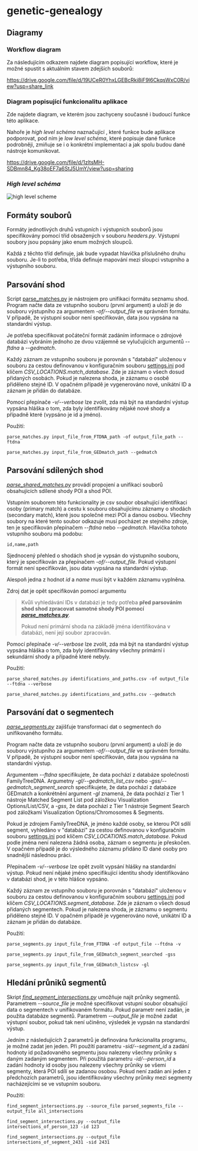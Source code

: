 # genetic-genealogy

## Diagramy

### Workflow diagram
Za následujícím odkazem najdete diagram 
popisující workflow, které je možné spustit s 
aktuálním stavem zdejších souborů:

https://drive.google.com/file/d/19UCeR0YhxLGEBcRki8iF9l6CkqsWxC0R/view?usp=share_link 

### Diagram popisující funkcionalitu aplikace
Zde najdete diagram, ve kterém jsou zachyceny současné i budoucí funkce 
této aplikace. 

Nahoře je _high level schéma_ naznačující , které funkce bude aplikace podporovat, pod ním
je _low level schéma_, které popisuje dané funkce podrobněji, zmiňuje se i o konkrétní implementaci 
a jak spolu budou dané nástroje komunikovat.

https://drive.google.com/file/d/1zltsMH-SDBmn84_Kg38oEF7a6StJ5UmY/view?usp=sharing

### _High level schéma_
![high level scheme](high_level_scheme.png) 

## Formáty souborů
Formáty jednotlivých druhů vstupních i výstupních souborů jsou specifikovány
pomocí tříd obsažených v souboru *headers.py*.
Výstupní soubory jsou popsány jako enum možných sloupců.

Každá z těchto tříd definuje, jak bude vypadat hlavička příslušného druhu souboru.
Je-li to potřeba, třída definuje mapování mezi sloupci vstupního a výstupního souboru.

## Parsování shod
Script [parse_matches.py](src/parse/parse_matches.py) je nástrojem pro unifikaci formátu seznamu shod.
Program načte data ze vstupního souboru (první argument) a uloží je do
souboru výstupního za argumentem _-of/--output_file_ ve správném formátu.
V případě, že výstupní soubor není specifikován, data jsou vypsána na standardní výstup.

Je potřeba specifikovat počáteční formát zadáním informace
o zdrojové databázi vybráním jednoho ze dvou vzájemně se vylučujících argumentů
*--ftdna* a *--gedmatch*.

Každý záznam ze vstupního souboru je porovnán s "databází" uloženou v souboru
za cestou definovanou v konfiguračním souboru [settings.ini](settings.ini)
pod klíčem _CSV_LOCATIONS.match_database_. Zde je záznam o všech dosud přidaných osobách.
Pokud je nalezena shoda, je záznamu o osobě přiděleno stejné ID.
V opačném případě je vygenerováno nové, unikátní ID a záznam je přidán do databáze.

Pomocí přepínače _-v/--verbose_ lze zvolit, zda má být na standardní výstup vypsána hláška
o tom, zda byly identifikovány nějaké nové shody a případně které (vypsáno je id a jméno).

Použití:

    parse_matches.py input_file_from_FTDNA_path -of output_file_path --ftdna

    parse_matches.py input_file_from_GEDmatch_path --gedmatch

## Parsování sdílených shod
*[parse_shared_matches.py](src/usage/parse/parse_shared_matches.py)* provádí propojení
a unifikaci souborů obsahujících sdílené shody POI a shod POI.

Vstupním souborem této funkcionality je csv soubor obsahující identifikaci osoby (primary match)
a cestu k souboru obsahujícímu záznamy o shodách (secondary match),
které jsou společné mezi POI a danou osobou. Všechny soubory
na které tento soubor odkazuje musí pocházet ze stejného zdroje,
ten je specifikován přepínačem *--ftdna* nebo *--gedmatch*. 
Hlavička tohoto vstupního souboru má podobu:

    id,name,path

Sjednocený přehled o shodách shod je vypsán do výstupního souboru, 
který je specifikován za přepínačem _-of/--output_file_.
Pokud výstupní formát není specifikován, jsou data vypsána na standardní výstup.

Alespoň jedna z hodnot _id_ a _name_ musí být v každém záznamu vyplněna.

Zdroj dat je opět specifikován pomocí argumentu 
> Kvůli vyhledávání IDs v databázi je tedy potřeba **před parsováním
> shod shod zpracovat samotné shody POI pomocí *[parse_matches.py](src/usage/parse/parse_matches.py)***.
>
> Pokud není primární shoda na základě jména identifikována v databázi, není její soubor zpracován.

Pomocí přepínače _-v/--verbose_ lze zvolit, zda má být na standardní výstup vypsána hláška
o tom, zda byly identifikovány všechny primární i sekundární shody a případně které nebyly.

Použití:

    parse_shared_matches.py identifications_and_paths.csv -of output_file --ftdna --verbose

    parse_shared_matches.py identifications_and_paths.csv --gedmatch

## Parsování dat o segmentech
*[parse_segments.py](src/usage/parse/parse_segments.py)* zajišťuje transformaci dat
o segmentech do unifikovaného formátu.

Program načte data ze vstupního souboru (první argument) a uloží je do
souboru výstupního za argumentem _-of/--output_file_ ve správném formátu.
V případě, že výstupní soubor není specifikován, data jsou vypsána na standardní výstup.

Argumentem _--ftdna_ specifikujete, že data pochází z databáze společnosti FamilyTreeDNA.
Argumetny _-gl/--gedmatch_list_csv_ nebo _-gss/--gedmatch_segment_search_ specifikujete,
že data pochází z databáze GEDmatch a konkrétnění argument _-gl_ znamená,
že data pochází z Tier 1 nástroje Matched Segment List pod záložkou
Visualization Options/List/CSV, a _-gss_, že data pochází z Tier 1 nástroje Segment Search
pod záložkami Visualization Options/Chromosomes & Segments.

Pokud je zdrojem FamilyTreeDNA, je jméno každé osoby, se kterou POI sdílí segment, vyhledáno 
v "databázi" za cestou definovanou v konfiguračním souboru [settings.ini](settings.ini)
pod klíčem _CSV_LOCATIONS.match_database_.
Pokud podle jména není nalezena žádná osoba, záznam o segmentu je přeskočen.
V opačném případě je do výsledného záznamu přidáno ID dané osoby pro snadnější následnou práci.

Přepínačem _-v/--verbose_ lze opět zvolit vypsání hlášky na standardní výstup.
Pokud není nějaké jméno specifikující identitu shody identifikováno v databázi shod, 
je v této hlášce vypsáno.

Každý záznam ze vstupního souboru je porovnán s "databází" uloženou v souboru
za cestou definovanou v konfiguračním souboru [settings.ini](settings.ini)
pod klíčem _CSV_LOCATIONS.segment_database_. Zde je záznam o všech dosud přidaných segmentech.
Pokud je nalezena shoda, je záznamu o segmentu přiděleno stejné ID.
V opačném případě je vygenerováno nové, unikátní ID a záznam je přidán do databáze.

Použití:

    parse_segments.py input_file_from_FTDNA -of output_file --ftdna -v

    parse_segments.py input_file_from_GEDmatch_segment_searched -gss

    parse_segments.py input_file_from_GEDmatch_listcsv -gl

## Hledání průniků segmentů
Skript *[find_segment_intersections.py](src/usage/find_segment_intersections.py)* umožňuje najít průniky segmentů.
Parametrem *--source_file* je možné specifikovat vstupní soubor obsahující data o segmentech v unifikovaném formátu.
Pokud parametr není zadán, je použita databáze segmentů.
Parametrem *--output_file* je možné zadat výstupní soubor, pokud tak není učiněno,
výsledek je vypsán na standardní výstup.

Jedním z následujících 2 parametrů je definována funkcionalita programu,
je možné zadat jen jeden.
Při použítí parametru *-sid/--segment_id* a zadání hodnoty id požadovaného
segmentu jsou nalezeny všechny průniky s daným zadaným segmentem.
Při použitá parametru *-id/--person_id* a zadání hodnoty id osoby jsou nalezeny všechny
průniky se všemi segmenty, která POI sdílí se zadanou osobou.
Pokud není zadán ani jeden z předchozích parametrů, jsou identifikovány všechny
průniky mezi segmenty nacházejícími se ve vstupním souboru.

Použití:

    find_segment_intersections.py --source_file parsed_segments_file --output_file all_intersections 

    find_segment_intersections.py --output_file intersections_of_person_123 -id 123

    find_segment_intersections.py --output_file intersections_of_segment_2431 -sid 2431
